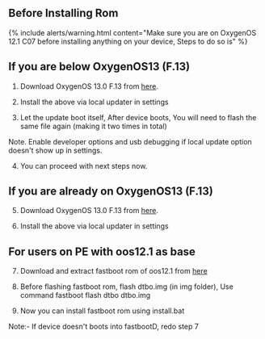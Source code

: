 ## Before Installing Rom

{% include alerts/warning.html content="Make sure you are on OxygenOS 12.1 C07 before installing anything on your device, Steps to do so is" %}

## If you are below OxygenOS13 (F.13)
1. Download OxygenOS 13.0 F.13 from [here](https://sourceforge.net/projects/playground0230/files/OOS13/388b8e01f4364918a9e96543061710b8.zip/download).

2. Install the above via local updater in settings

3. Let the update boot itself, After device boots, You will need to flash the same file again (making it two times in total)

Note. Enable developer options and usb debugging if local update option doesn't show up in settings.

4. You can proceed with next steps now.

## If you are already on OxygenOS13 (F.13)
5. Download OxygenOS 13.0 F.13 from [here](https://sourceforge.net/projects/playground0230/files/OOS13/388b8e01f4364918a9e96543061710b8.zip/download).

6. Install the above via local updater in settings

## For users on PE with oos12.1 as base
7. Download and extract fastboot rom of oos12.1 from [here](https://androidfilehost.com/?fid=4279422670115706121)

8. Before flashing fastboot rom, flash dtbo.img (in img folder),
Use command fastboot flash dtbo dtbo.img

9. Now you can install fastboot rom using install.bat 

Note:- If device doesn't boots into fastbootD, redo step 7
